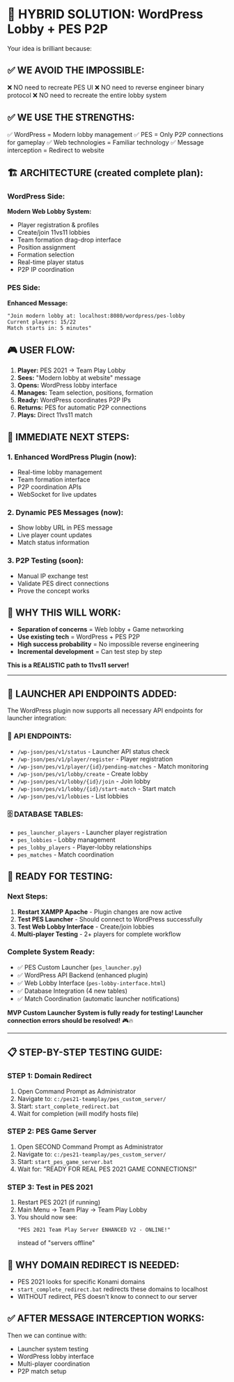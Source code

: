 # 🚀 HYBRID SOLUTION: WordPress Lobby + PES P2P

Your idea is brilliant because:

## ✅ WE AVOID THE IMPOSSIBLE:
❌ NO need to recreate PES UI
❌ NO need to reverse engineer binary protocol
❌ NO need to recreate the entire lobby system

## ✅ WE USE THE STRENGTHS:
✅ WordPress = Modern lobby management
✅ PES = Only P2P connections for gameplay
✅ Web technologies = Familiar technology
✅ Message interception = Redirect to website

## 🏗️ ARCHITECTURE (created complete plan):

### WordPress Side:
**Modern Web Lobby System:**
- Player registration & profiles
- Create/join 11vs11 lobbies
- Team formation drag-drop interface
- Position assignment
- Formation selection
- Real-time player status
- P2P IP coordination

### PES Side:
**Enhanced Message:**
```
"Join modern lobby at: localhost:8080/wordpress/pes-lobby
Current players: 15/22
Match starts in: 5 minutes"
```

## 🎮 USER FLOW:
1. **Player:** PES 2021 → Team Play Lobby
2. **Sees:** "Modern lobby at website" message
3. **Opens:** WordPress lobby interface
4. **Manages:** Team selection, positions, formation
5. **Ready:** WordPress coordinates P2P IPs
6. **Returns:** PES for automatic P2P connections
7. **Plays:** Direct 11vs11 match

## 🔧 IMMEDIATE NEXT STEPS:

### 1. Enhanced WordPress Plugin (now):
- Real-time lobby management
- Team formation interface
- P2P coordination APIs
- WebSocket for live updates

### 2. Dynamic PES Messages (now):
- Show lobby URL in PES message
- Live player count updates
- Match status information

### 3. P2P Testing (soon):
- Manual IP exchange test
- Validate PES direct connections
- Prove the concept works

## 🎯 WHY THIS WILL WORK:
- **Separation of concerns** = Web lobby + Game networking
- **Use existing tech** = WordPress + PES P2P
- **High success probability** = No impossible reverse engineering
- **Incremental development** = Can test step by step

**This is a REALISTIC path to 11vs11 server!**

---

## 🔗 LAUNCHER API ENDPOINTS ADDED:

The WordPress plugin now supports all necessary API endpoints for launcher integration:

### 🔗 API ENDPOINTS:
- `/wp-json/pes/v1/status` - Launcher API status check
- `/wp-json/pes/v1/player/register` - Player registration
- `/wp-json/pes/v1/player/{id}/pending-matches` - Match monitoring
- `/wp-json/pes/v1/lobby/create` - Create lobby
- `/wp-json/pes/v1/lobby/{id}/join` - Join lobby
- `/wp-json/pes/v1/lobby/{id}/start-match` - Start match
- `/wp-json/pes/v1/lobbies` - List lobbies

### 🗄️ DATABASE TABLES:
- `pes_launcher_players` - Launcher player registration
- `pes_lobbies` - Lobby management
- `pes_lobby_players` - Player-lobby relationships
- `pes_matches` - Match coordination

## 🚀 READY FOR TESTING:

### Next Steps:
1. **Restart XAMPP Apache** - Plugin changes are now active
2. **Test PES Launcher** - Should connect to WordPress successfully
3. **Test Web Lobby Interface** - Create/join lobbies
4. **Multi-player Testing** - 2+ players for complete workflow

### Complete System Ready:
- ✅ PES Custom Launcher (`pes_launcher.py`)
- ✅ WordPress API Backend (enhanced plugin)
- ✅ Web Lobby Interface (`pes-lobby-interface.html`)
- ✅ Database Integration (4 new tables)
- ✅ Match Coordination (automatic launcher notifications)

**MVP Custom Launcher System is fully ready for testing! Launcher connection errors should be resolved!** 🎮🔥

---

## 📋 STEP-BY-STEP TESTING GUIDE:

### STEP 1: Domain Redirect
1. Open Command Prompt as Administrator
2. Navigate to: `c:/pes21-teamplay/pes_custom_server/`
3. Start: `start_complete_redirect.bat`
4. Wait for completion (will modify hosts file)

### STEP 2: PES Game Server
1. Open SECOND Command Prompt as Administrator
2. Navigate to: `c:/pes21-teamplay/pes_custom_server/`
3. Start: `start_pes_game_server.bat`
4. Wait for: "READY FOR REAL PES 2021 GAME CONNECTIONS!"

### STEP 3: Test in PES 2021
1. Restart PES 2021 (if running)
2. Main Menu → Team Play → Team Play Lobby
3. You should now see:
   ```
   "PES 2021 Team Play Server ENHANCED V2 - ONLINE!"
   ```
   instead of "servers offline"

## 🎯 WHY DOMAIN REDIRECT IS NEEDED:
- PES 2021 looks for specific Konami domains
- `start_complete_redirect.bat` redirects these domains to localhost
- WITHOUT redirect, PES doesn't know to connect to our server

## ✅ AFTER MESSAGE INTERCEPTION WORKS:
Then we can continue with:
- Launcher system testing
- WordPress lobby interface
- Multi-player coordination
- P2P match setup
